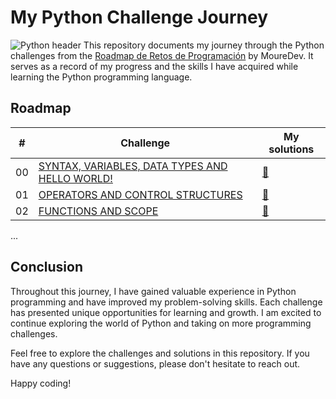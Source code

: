 # My Python Challenge Journey
![Python header](https://i.pinimg.com/originals/6a/fb/f4/6afbf45910b9b4c344737f76043d2cbc.jpg)
This repository documents my journey through the Python challenges from the [Roadmap de Retos de Programación](https://github.com/mouredev/roadmap-retos-programacion) by MoureDev. It serves as a record of my progress and the skills I have acquired while learning the Python programming language.

## Roadmap

| # | Challenge | My solutions |
|---|-----------|--------------|
|00|[SYNTAX, VARIABLES, DATA TYPES AND HELLO WORLD!](https://github.com/mouredev/roadmap-retos-programacion/blob/main/Roadmap/00%20-%20SINTAXIS%2C%20VARIABLES%2C%20TIPOS%20DE%20DATOS%20Y%20HOLA%20MUNDO/ejercicio.md)|[📝](https://github.com/antonimodev/python-challenge/blob/main/00%20-%20SINTAXIS%2C%20VARIABLES%2C%20TIPOS%20DE%20DATOS%20Y%20HOLA%20MUNDO.py)
|01|[OPERATORS AND CONTROL STRUCTURES](https://github.com/mouredev/roadmap-retos-programacion/blob/main/Roadmap/01%20-%20OPERADORES%20Y%20ESTRUCTURAS%20DE%20CONTROL/ejercicio.md)|[📝](https://github.com/antonimodev/python-challenge/blob/main/01%20-%20OPERADORES%20Y%20ESTRUCTURAS%20DE%20CONTROL.py)
|02|[FUNCTIONS AND SCOPE](https://github.com/mouredev/roadmap-retos-programacion/blob/main/Roadmap/01%20-%FUNCIONES%20Y%20ALCANCE/ejercicio.md)|[📝](https://github.com/antonimodev/python-challenge/blob/main/02%20-%20FUNCIONES%20Y%20ALCANCE.py)


...

## Conclusion

Throughout this journey, I have gained valuable experience in Python programming and have improved my problem-solving skills. Each challenge has presented unique opportunities for learning and growth. I am excited to continue exploring the world of Python and taking on more programming challenges.

Feel free to explore the challenges and solutions in this repository. If you have any questions or suggestions, please don't hesitate to reach out.

Happy coding!